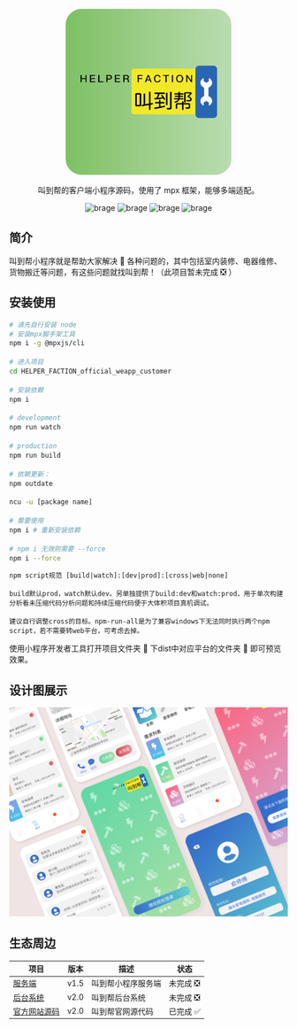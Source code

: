 <p align="center">
    <a href="#">
        <img alt="叫到帮" src="https://raw.githubusercontent.com/Sanzro-Lee/HELPER_FACTION_official_weapp_customer/master/images/%E5%8F%AB%E5%88%B0%E5%B8%AELOGO%20-%2001.png" width="300">
    </a>
</p>

<p align="center">
    叫到帮的客户端小程序源码，使用了 mpx 框架，能够多端适配。
</p>

<p align="center">
    <img alt="brage" src="https://img.shields.io/github/issues/Sanzro-Lee/HELPER_FACTION_official_weapp_customer" width="auto">
    <img alt="brage" src="https://img.shields.io/github/forks/Sanzro-Lee/HELPER_FACTION_official_weapp_customer" width="auto">
    <img alt="brage" src="https://img.shields.io/github/stars/Sanzro-Lee/HELPER_FACTION_official_weapp_customer" width="auto">
    <img alt="brage" src="https://img.shields.io/github/license/Sanzro-Lee/HELPER_FACTION_official_weapp_customer" width="auto">
</p>

## 简介

叫到帮小程序就是帮助大家解决 🧰 各种问题的，其中包括室内装修、电器维修、货物搬迁等问题，有这些问题就找叫到帮！（此项目暂未完成 ❎ ）

<!-- ## 扫码体验

<img alt="叫到帮客户端二维码" src="https://github.com/helperfaction/image/Qrcode.png" width="200"> -->

## 安装使用

```bash
# 请先自行安装 node
# 安装mpx脚手架工具
npm i -g @mpxjs/cli

# 进入项目
cd HELPER_FACTION_official_weapp_customer

# 安装依赖
npm i

# development
npm run watch

# production
npm run build

# 依赖更新：
npm outdate

ncu -u [package name]

# 需要使用
npm i # 重新安装依赖

# npm i 无效则需要 --force
npm i --force
```

```
npm script规范 [build|watch]:[dev|prod]:[cross|web|none]

build默认prod，watch默认dev。另单独提供了build:dev和watch:prod，用于单次构建分析看未压缩代码分析问题和持续压缩代码便于大体积项目真机调试。

建议自行调整cross的目标。npm-run-all是为了兼容windows下无法同时执行两个npm script，若不需要转web平台，可考虑去掉。
```

使用小程序开发者工具打开项目文件夹 📁 下dist中对应平台的文件夹 📁 即可预览效果。

<!-- ## 文档

https://helperfaction.github.io/docs -->

## 设计图展示

<img alt="设计图展示" src="https://raw.githubusercontent.com/Sanzro-Lee/HELPER_FACTION_official_weapp_customer/master/images/%E5%8F%AB%E5%88%B0%E5%B8%AE_ui_design.png" width="auto">

## 生态周边

|项目|版本|描述|状态|
|--|--|--|--|
|[服务端](https://github.com/Sanzro-Lee/HELPER_FACTION_official_weapp_service/tree/master)|v1.5|叫到帮小程序服务端|未完成 ❎|
|[后台系统](https://github.com/Sanzro-Lee/HELPER_FACTION_official_background_management_system)|v2.0|叫到帮后台系统|未完成 ❎|
|[官方网站源码](https://github.com/Sanzro-Lee/HELPER_FACTION_official_website)|v2.0|叫到帮官网源代码|已完成 ✅|
